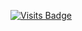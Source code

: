 [![Visits Badge](https://badges.pufler.dev/visits/ugurkurekci/RepositoryPattern.CookieOven.Project)](https://badges.pufler.dev)
